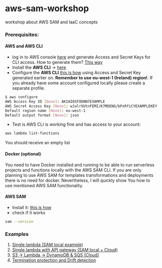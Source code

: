 # aws-sam-workshop
workshop about AWS SAM and IaaC concepts

### Prerequisites:

#### AWS and AWS CLI
* log in to AWS console [here](https://console.aws.amazon.com/console/home) and generate Access and Secret Keys for CLI access. How to generate them? [This way](https://docs.aws.amazon.com/cli/latest/userguide/cli-chap-configure.html)
* Install the **AWS CLI** -> [here](https://docs.aws.amazon.com/cli/latest/userguide/cli-chap-install.html)
* Configure the **AWS CLI** [this is how](https://docs.aws.amazon.com/cli/latest/userguide/cli-chap-configure.html) using Access and Secret Key generated earlier on. **Remember to use eu-west-1 (Ireland) region!**. If you already have some account configured locally please create a separate profile.
```bash
$ aws configure
AWS Access Key ID [None]: AKIAIOSFODNN7EXAMPLE
AWS Secret Access Key [None]: wJalrXUtnFEMI/K7MDENG/bPxRfiCYEXAMPLEKEY
Default region name [None]: eu-west-1
Default output format [None]: json
```
* Test is AWS CLI is working fine and has access to your account:
```bash
aws lambda list-functions
```
You should receive an empty list

#### Docker (optional)
You need to have Docker installed and running to be able to run serverless projects and functions locally with the AWS SAM CLI.
If you are only planning to use AWS SAM for templates transformations and deployments there is no need for docker. Nevertheless, I will quickly show You how to use mentioned AWS SAM functionality.

#### AWS SAM
* Install it: [this is how](https://docs.aws.amazon.com/serverless-application-model/latest/developerguide/serverless-sam-cli-install-linux.html)
* check if it works 
```bash
sam --version
```

### Examples
1. [Single lambda (SAM local example)](Example_1)
2. [Single lambda with API gateway (SAM local + Cloud)](Example_2)
3. [S3 -> Lambda -> DynamoDB & SQS (Cloud)](Example_3)
3. [Termination protection and Drift detection](Example_4)